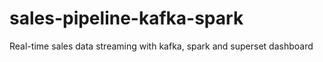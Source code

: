 # sales-pipeline-kafka-spark
Real-time sales data streaming with kafka, spark and superset dashboard
